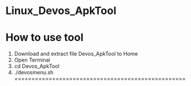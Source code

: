 Linux_Devos_ApkTool
===================
How to use tool
==================================================
1. Download and extract file Devos_ApkTool to Home
2. Open Terminal 
3. cd Devos_ApkTool
4. ./devosmenu.sh
==================================================
